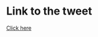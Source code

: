 # Link to the tweet

[Click here](https://twitter.com/roc_tanweer/status/1522836714209026048?s=20&t=DpJrxNYeuhuE2wpX3TFQ6Q)